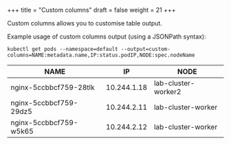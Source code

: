+++
title = "Custom columns"
draft = false
weight = 21
+++

Custom columns allows you to customise table output.

Example usage of custom columns output (using a JSONPath syntax):

```shell
kubectl get pods --namespace=default --output=custom-columns=NAME:metadata.name,IP:status.podIP,NODE:spec.nodeName
```

| NAME                   | IP          | NODE                |
|------------------------|-------------|---------------------|
| nginx-5ccbbcf759-28tlk | 10.244.1.18 | lab-cluster-worker2 |
| nginx-5ccbbcf759-29dz5 | 10.244.2.11 | lab-cluster-worker  |
| nginx-5ccbbcf759-w5k65 | 10.244.2.12 | lab-cluster-worker  |
